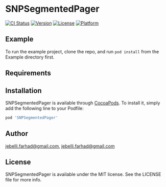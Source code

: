 # SNPSegmentedPager

[![CI Status](https://img.shields.io/travis/jebelli.farhad@gmail.com/SNPSegmentedPager.svg?style=flat)](https://travis-ci.org/jebelli.farhad@gmail.com/SNPSegmentedPager)
[![Version](https://img.shields.io/cocoapods/v/SNPSegmentedPager.svg?style=flat)](https://cocoapods.org/pods/SNPSegmentedPager)
[![License](https://img.shields.io/cocoapods/l/SNPSegmentedPager.svg?style=flat)](https://cocoapods.org/pods/SNPSegmentedPager)
[![Platform](https://img.shields.io/cocoapods/p/SNPSegmentedPager.svg?style=flat)](https://cocoapods.org/pods/SNPSegmentedPager)

## Example

To run the example project, clone the repo, and run `pod install` from the Example directory first.

## Requirements

## Installation

SNPSegmentedPager is available through [CocoaPods](https://cocoapods.org). To install
it, simply add the following line to your Podfile:

```ruby
pod 'SNPSegmentedPager'
```

## Author

jebelli.farhad@gmail.com, jebelli.farhad@gmail.com

## License

SNPSegmentedPager is available under the MIT license. See the LICENSE file for more info.
